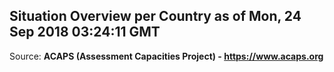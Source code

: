 ## Situation Overview per Country as of Mon, 24 Sep 2018 03:24:11 GMT

Source: **ACAPS (Assessment Capacities Project) - https://www.acaps.org**